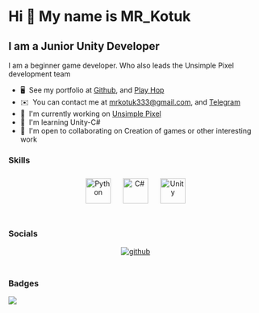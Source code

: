 Hi 👋 My name is MR_Kotuk
==========================

I am a Junior Unity Developer
-----------------------------

I am a beginner game developer. Who also leads the Unsimple Pixel development team

* 🖥️  See my portfolio at [Github](http://github.com/MR-Kotuk?tab=repositories), and [Play Hop](https://t.ly/qul6m)
* ✉️  You can contact me at [mrkotuk333@gmail.com](mailto:mrkotuk333@gmail.com), and [Telegram](https://web.telegram.org/a/#1642872945)
* 🚀  I'm currently working on [Unsimple Pixel](https://unsimple-pixel.itch.io)
* 🧠  I'm learning Unity-C#
* 🤝  I'm open to collaborating on Creation of games or other interesting work

### Skills

<div align="center">  
<a href="https://www.python.org/" target="_blank"><img style="margin: 10px" src="https://profilinator.rishav.dev/skills-assets/python-original.svg" alt="Python" height="50" /></a>  
<a href="https://docs.microsoft.com/en-us/dotnet/csharp/" target="_blank"><img style="margin: 10px" src="https://profilinator.rishav.dev/skills-assets/csharp-original.svg" alt="C#" height="50" /></a>  
<a href="https://unity.com/" target="_blank"><img style="margin: 10px" src="https://profilinator.rishav.dev/skills-assets/unity.png" alt="Unity" height="50" /></a>  
</div>

</td><td valign="top" width="33%">



</td><td valign="top" width="33%">



</td></tr></table>  

<br/>  




### Socials

<div align="center">
<a href="https://github.com/MR-Kotuk" target="_blank">
<img src=https://img.shields.io/badge/github-%2324292e.svg?&style=for-the-badge&logo=github&logoColor=white alt=github style="margin-bottom: 5px;" />
</a>
</div>  
  

<br/>  


### Badges
<a href="http://www.github.com/MR-Kotuk"><img src="https://github-readme-streak-stats.herokuapp.com/?user=MR-Kotuk&stroke=ffffff&background=1c1917&ring=0891b2&fire=0891b2&currStreakNum=ffffff&currStreakLabel=0891b2&sideNums=ffffff&sideLabels=ffffff&dates=ffffff&hide_border=true" /></a>

<br/>
